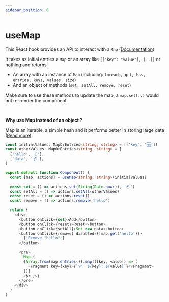 ```yaml
---
sidebar_position: 6
---
```


# useMap

This React hook provides an API to interact with a `Map` ([Documentation](https://developer.mozilla.org/en-US/docs/Web/JavaScript/Reference/Global_Objects/Map))

It takes as initial entries a `Map` or an array like `[["key": "value"], [..]]` or nothing and returns:

- An array with an instance of `Map` (including: `foreach, get, has, entries, keys, values, size`)
- And an object of methods (`set, setAll, remove, reset`)

Make sure to use these methods to update the map, a `map.set(..)` would not re-render the component.

<br />

**Why use Map instead of an object ?**

Map is an iterable, a simple hash and it performs better in storing large data ([Read more](https://azimi.io/es6-map-with-react-usestate-9175cd7b409b)).

```ts
const initialValues: MapOrEntries<string, string> = [['key', '🆕']]
const otherValues: MapOrEntries<string, string> = [
  ['hello', '👋'],
  ['data', '📦'],
]

export default function Component() {
  const [map, actions] = useMap<string, string>(initialValues)

  const set = () => actions.set(String(Date.now()), '📦')
  const setAll = () => actions.setAll(otherValues)
  const reset = () => actions.reset()
  const remove = () => actions.remove('hello')

  return (
    <div>
      <button onClick={set}>Add</button>
      <button onClick={reset}>Reset</button>
      <button onClick={setAll}>Set new data</button>
      <button onClick={remove} disabled={!map.get('hello')}>
        {'Remove "hello"'}
      </button>

      <pre>
        Map (
        {Array.from(map.entries()).map(([key, value]) => (
          <Fragment key={key}>{`\n  ${key}: ${value}`}</Fragment>
        ))}
        <br />)
      </pre>
    </div>
  )
}
```